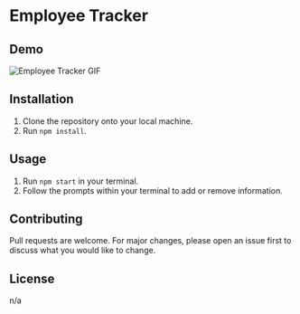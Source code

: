 # Employee Tracker

## Demo

![Employee Tracker GIF](https://user-images.githubusercontent.com/63982568/85648244-f2d1a880-b665-11ea-8608-bec5b94acdb0.gif)

## Installation

1. Clone the repository onto your local machine.
2. Run `npm install`.

## Usage

1. Run `npm start` in your terminal.
2. Follow the prompts within your terminal to add or remove information.

## Contributing

Pull requests are welcome. For major changes, please open an issue first to discuss what you would like to change.

## License
n/a
